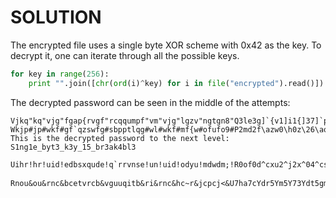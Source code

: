 # SOLUTION

The encrypted file uses a single byte XOR scheme with 0x42 as the key. To
decrypt it, one can iterate through all the possible keys.

```python
for key in range(256):
    print "".join([chr(ord(i)^key) for i in file("encrypted").read()])
```

The decrypted password can be seen in the middle of the attempts:

```
Vjkq"kq"vjg"fgap{rvgf"rcqqumpf"vm"vjg"lgzv"ngtgn8"Q3le3g]`{v1]i1{]37]`p1ci6`n1
Wkjp#jp#wkf#gf`qzswfg#sbpptlqg#wl#wkf#mf{w#ofufo9#P2md2f\azw0\h0z\26\aq0bh7ao0
This is the decrypted password to the next level: S1ng1e_byt3_k3y_15_br3ak4bl3

Uihr!hr!uid!edbsxqude!q`rrvnse!un!uid!odyu!mdwdm;!R0of0d^cxu2^j2x^04^cs2`j5cm2

Rnou&ou&rnc&bcetvrcb&vguuqitb&ri&rnc&hc~r&jcpcj<&U7ha7cYdr5Ym5Y73Ydt5gm2dj5
```
